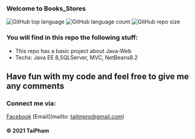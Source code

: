 ### Welcome to Books_Stores

![GitHub top language](https://img.shields.io/github/languages/top/taipham2000/Books_Stores?style=plastic) ![GitHub language count](https://img.shields.io/github/languages/count/taipham2000/Books_Stores?style=plastic)
![GitHub repo size](https://img.shields.io/github/repo-size/taipham2000/Books_Stores)

### You will find in this repo the following stuff: 
* This repo has a basic project about Java-Web
* Techs: Java EE 8,SQLServer, MVC, NetBeans8.2


## Have fun with my code and feel free to give me any comments

### Connect me via:
[Facebook](http://facebook.com/79TaiPham79)
[Email](mailto: taitinpro@gmail.com)

####  © 2021 TaiPham
